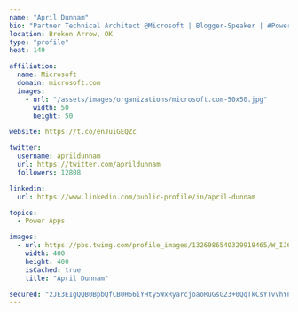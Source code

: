 ```yaml
---
name: "April Dunnam"
bio: "Partner Technical Architect @Microsoft | Blogger-Speaker | #PowerApps, #PowerAutomate, #Office365, #SharePoint | #WIT | #Karaoke Queen"
location: Broken Arrow, OK
type: "profile"
heat: 149

affiliation:
  name: Microsoft
  domain: microsoft.com
  images:
    - url: "/assets/images/organizations/microsoft.com-50x50.jpg"
      width: 50
      height: 50

website: https://t.co/enJuiGEQZc

twitter:
  username: aprildunnam
  url: https://twitter.com/aprildunnam
  followers: 12808

linkedin:
  url: https://www.linkedin.com/public-profile/in/april-dunnam

topics:
  - Power Apps

images:
  - url: https://pbs.twimg.com/profile_images/1326986540329918465/W_IJ6Ih2_400x400.jpg
    width: 400
    height: 400
    isCached: true
    title: "April Dunnam"

secured: "zJE3EIgQQB0BpbQfCB0H66iYHty5WxRyarcjoaoRuGsG23+0QqTkCsYTvvhYnyFLZ/c8J1MIzDPXHHkbo0uAhaTGkhlBGkKigxsPJ+3+p/H0eDVYP8jOaS42yfR2cOh4NqT2lGzVhS3bSc6UgAYc6nc8UdXv27q+p6X2ilo50PnKVyABCJ8hrSz1VvOZ1319fkmqvhTnN0c9C1X9dRYYX9S/wBIivC21uHMhxTcSTGQvSqt0bRRIHHNOWmLSKnUHvsWSZ/z/tZSQHOwE7QKwBXFmrCkOhxIO/DnjWEq+Q3wfSjmK+ge6alQsVGMlj4b3TayqoCsydtoFuttjkM9BPOf0E9G23zJt9vqinZHrT0z6gTsvXNRFqcjGX1RFtFbLtm2y1e+wEz1L4nbblgG4dJQbhxrIoQoNoRy7xwCdEXE=;CRgKjgB8XeBPdGyz00R1Kw=="
---
```


